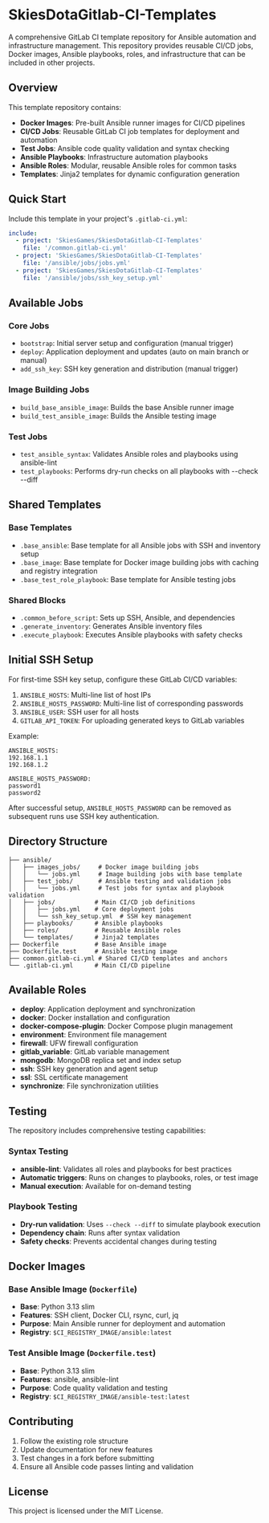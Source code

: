 # SkiesDotaGitlab-CI-Templates

A comprehensive GitLab CI template repository for Ansible automation and infrastructure management. This repository provides reusable CI/CD jobs, Docker images, Ansible playbooks, roles, and infrastructure that can be included in other projects.

## Overview

This template repository contains:

- **Docker Images**: Pre-built Ansible runner images for CI/CD pipelines
- **CI/CD Jobs**: Reusable GitLab CI job templates for deployment and automation
- **Test Jobs**: Ansible code quality validation and syntax checking
- **Ansible Playbooks**: Infrastructure automation playbooks
- **Ansible Roles**: Modular, reusable Ansible roles for common tasks
- **Templates**: Jinja2 templates for dynamic configuration generation

## Quick Start

Include this template in your project's `.gitlab-ci.yml`:

```yaml
include:
  - project: 'SkiesGames/SkiesDotaGitlab-CI-Templates'
    file: '/common.gitlab-ci.yml'
  - project: 'SkiesGames/SkiesDotaGitlab-CI-Templates'
    file: '/ansible/jobs/jobs.yml'
  - project: 'SkiesGames/SkiesDotaGitlab-CI-Templates'
    file: '/ansible/jobs/ssh_key_setup.yml'
```

## Available Jobs

### Core Jobs
- `bootstrap`: Initial server setup and configuration (manual trigger)
- `deploy`: Application deployment and updates (auto on main branch or manual)
- `add_ssh_key`: SSH key generation and distribution (manual trigger)

### Image Building Jobs
- `build_base_ansible_image`: Builds the base Ansible runner image
- `build_test_ansible_image`: Builds the Ansible testing image

### Test Jobs
- `test_ansible_syntax`: Validates Ansible roles and playbooks using ansible-lint
- `test_playbooks`: Performs dry-run checks on all playbooks with --check --diff

## Shared Templates

### Base Templates
- `.base_ansible`: Base template for all Ansible jobs with SSH and inventory setup
- `.base_image`: Base template for Docker image building jobs with caching and registry integration
- `.base_test_role_playbook`: Base template for Ansible testing jobs

### Shared Blocks
- `.common_before_script`: Sets up SSH, Ansible, and dependencies
- `.generate_inventory`: Generates Ansible inventory files
- `.execute_playbook`: Executes Ansible playbooks with safety checks

## Initial SSH Setup

For first-time SSH key setup, configure these GitLab CI/CD variables:

1. `ANSIBLE_HOSTS`: Multi-line list of host IPs
2. `ANSIBLE_HOSTS_PASSWORD`: Multi-line list of corresponding passwords
3. `ANSIBLE_USER`: SSH user for all hosts
4. `GITLAB_API_TOKEN`: For uploading generated keys to GitLab variables

Example:
```
ANSIBLE_HOSTS:
192.168.1.1
192.168.1.2

ANSIBLE_HOSTS_PASSWORD:
password1
password2
```

After successful setup, `ANSIBLE_HOSTS_PASSWORD` can be removed as subsequent runs use SSH key authentication.

## Directory Structure

```
├── ansible/
│   ├── images_jobs/     # Docker image building jobs
│   │   └── jobs.yml     # Image building jobs with base template
│   ├── test_jobs/       # Ansible testing and validation jobs
│   │   └── jobs.yml     # Test jobs for syntax and playbook validation
│   ├── jobs/           # Main CI/CD job definitions
│   │   ├── jobs.yml    # Core deployment jobs
│   │   └── ssh_key_setup.yml  # SSH key management
│   ├── playbooks/      # Ansible playbooks
│   ├── roles/          # Reusable Ansible roles
│   └── templates/      # Jinja2 templates
├── Dockerfile          # Base Ansible image
├── Dockerfile.test     # Ansible testing image
├── common.gitlab-ci.yml # Shared CI/CD templates and anchors
└── .gitlab-ci.yml      # Main CI/CD pipeline
```

## Available Roles

- **deploy**: Application deployment and synchronization
- **docker**: Docker installation and configuration
- **docker-compose-plugin**: Docker Compose plugin management
- **environment**: Environment file management
- **firewall**: UFW firewall configuration
- **gitlab_variable**: GitLab variable management
- **mongodb**: MongoDB replica set and index setup
- **ssh**: SSH key generation and agent setup
- **ssl**: SSL certificate management
- **synchronize**: File synchronization utilities

## Testing

The repository includes comprehensive testing capabilities:

### Syntax Testing
- **ansible-lint**: Validates all roles and playbooks for best practices
- **Automatic triggers**: Runs on changes to playbooks, roles, or test image
- **Manual execution**: Available for on-demand testing

### Playbook Testing
- **Dry-run validation**: Uses `--check --diff` to simulate playbook execution
- **Dependency chain**: Runs after syntax validation
- **Safety checks**: Prevents accidental changes during testing

## Docker Images

### Base Ansible Image (`Dockerfile`)
- **Base**: Python 3.13 slim
- **Features**: SSH client, Docker CLI, rsync, curl, jq
- **Purpose**: Main Ansible runner for deployment and automation
- **Registry**: `$CI_REGISTRY_IMAGE/ansible:latest`

### Test Ansible Image (`Dockerfile.test`)
- **Base**: Python 3.13 slim
- **Features**: ansible, ansible-lint
- **Purpose**: Code quality validation and testing
- **Registry**: `$CI_REGISTRY_IMAGE/ansible-test:latest`

## Contributing

1. Follow the existing role structure
2. Update documentation for new features
3. Test changes in a fork before submitting
4. Ensure all Ansible code passes linting and validation

## License

This project is licensed under the MIT License.
